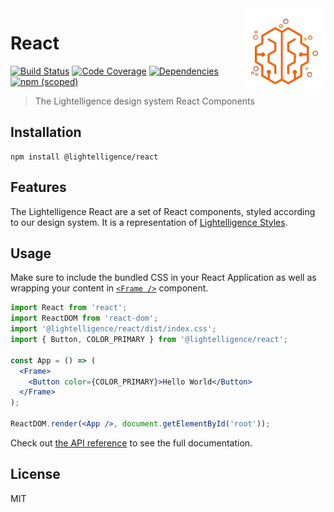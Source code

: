 <a href="https://lightelligence.io" align="right">
    <img src="/resources/logo.png" alt="logo" title="logo" align="right" />
</a>

# React

[![Build Status](https://img.shields.io/travis/com/lightelligence-io/react.svg)](https://travis-ci.com/lightelligence-io/react/branches)
[![Code Coverage](https://img.shields.io/coveralls/github/lightelligence-io/react.svg)](https://coveralls.io/github/lightelligence-io/react)
[![Dependencies](https://img.shields.io/david/lightelligence-io/react.svg)](https://david-dm.org/lightelligence-io/react)
[![npm (scoped)](https://img.shields.io/npm/v/@lightelligence/react.svg)](https://www.npmjs.com/package/@lightelligence/react)

> The Lightelligence design system React Components

## Installation

```
npm install @lightelligence/react
```

## Features

The Lightelligence React are a set of React components, styled according to our
design system. It is a representation of
[Lightelligence Styles](https://github.com/lightelligence-io/styles).

## Usage

Make sure to include the bundled CSS in your React Application as well as
wrapping your content in [`<Frame />`](https://lightelligence-io.github.io/react/#/Components/Frame)
component.

```jsx
import React from 'react';
import ReactDOM from 'react-dom';
import '@lightelligence/react/dist/index.css';
import { Button, COLOR_PRIMARY } from '@lightelligence/react';

const App = () => (
  <Frame>
    <Button color={COLOR_PRIMARY}>Hello World</Button>
  </Frame>
);

ReactDOM.render(<App />, document.getElementById('root'));
```

Check out [the API reference](https://lightelligence-io.github.io/react/)
to see the full documentation.

## License

MIT
